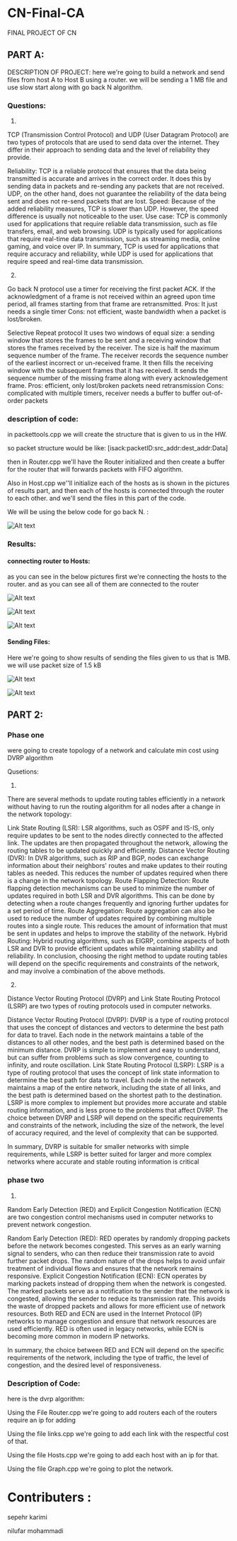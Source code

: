 # CN-Final-CA
FINAL PROJECT OF CN

## PART A: 

DESCRIPTION OF PROJECT:
here we're going to build a network and send files from host A to Host B using a router.
we will be sending a 1 MB file and use slow start along with go back N  algorithm.


### Questions:

1.


TCP (Transmission Control Protocol) and UDP (User Datagram Protocol) are two types of protocols that are used to send data over the internet. They differ in their approach to sending data and the level of reliability they provide.

Reliability: TCP is a reliable protocol that ensures that the data being transmitted is accurate and arrives in the correct order. It does this by sending data in packets and re-sending any packets that are not received. UDP, on the other hand, does not guarantee the reliability of the data being sent and does not re-send packets that are lost.
Speed: Because of the added reliability measures, TCP is slower than UDP. However, the speed difference is usually not noticeable to the user.
Use case: TCP is commonly used for applications that require reliable data transmission, such as file transfers, email, and web browsing. UDP is typically used for applications that require real-time data transmission, such as streaming media, online gaming, and voice over IP.
In summary, TCP is used for applications that require accuracy and reliability, while UDP is used for applications that require speed and real-time data transmission.


2.

Go back N protocol use a timer for receiving the first packet ACK. If the acknowledgment of a
frame is not received within an agreed upon time period, all frames starting from that frame are
retransmitted.
Pros: It just needs a single timer
Cons: not efficient, waste bandwidth when a packet is lost/broken.

Selective Repeat protocol It uses two windows of equal size: a sending window that stores
the frames to be sent and a receiving window that stores the frames received by the receiver.
The size is half the maximum sequence number of the frame. The receiver records the
sequence number of the earliest incorrect or un-received frame. It then fills the receiving window
with the subsequent frames that it has received. It sends the sequence number of the missing
frame along with every acknowledgement frame.
Pros: efficient, only lost/broken packets need retransmission
Cons: complicated with multiple timers, receiver needs a buffer to buffer out-of-order packets


### description of code:

in packettools.cpp we will create the structure that is given to us in the HW.

so packet structure would be like:
[isack:packetID:src_addr:dest_addr:Data]

then in Router.cpp we'll have the Router initialized and then create a buffer for the router that will forwards packets with FIFO algorithm.

Also in Host.cpp we''ll initialize each of the hosts as is shown in the pictures of results part, and then each of the hosts is connected through the router to each other. and we'll send the files in this part of the code.

We will be using the below code for go back N.
: 

![Alt text](gbn.jpg?raw=true "Optional Title")

### Results:

#### connecting router to Hosts:

as you can see in the below pictures first we're connecting the hosts to the router.
and as you can see all of them are connected to the router

![Alt text](1.1.jpg?raw=true "Optional Title")


![Alt text](1.2.jpg?raw=true "Optional Title")


![Alt text](1.3.jpg?raw=true "Optional Title")


#### Sending Files:

Here we're going to show results of sending the files given to us that is 1MB. we will use packet size of 1.5 kB

![Alt text](2.1.jpg?raw=true "Optional Title")

![Alt text](2.2.jpg?raw=true "Optional Title")


## PART 2:
### Phase one
were going to create topology of a network and calculate min cost using DVRP algorithm


Qusetions:

1.

There are several methods to update routing tables efficiently in a network without having to run the routing algorithm for all nodes after a change in the network topology:

Link State Routing (LSR): LSR algorithms, such as OSPF and IS-IS, only require updates to be sent to the nodes directly connected to the affected link. The updates are then propagated throughout the network, allowing the routing tables to be updated quickly and efficiently.
Distance Vector Routing (DVR): In DVR algorithms, such as RIP and BGP, nodes can exchange information about their neighbors' routes and make updates to their routing tables as needed. This reduces the number of updates required when there is a change in the network topology.
Route Flapping Detection: Route flapping detection mechanisms can be used to minimize the number of updates required in both LSR and DVR algorithms. This can be done by detecting when a route changes frequently and ignoring further updates for a set period of time.
Route Aggregation: Route aggregation can also be used to reduce the number of updates required by combining multiple routes into a single route. This reduces the amount of information that must be sent in updates and helps to improve the stability of the network.
Hybrid Routing: Hybrid routing algorithms, such as EIGRP, combine aspects of both LSR and DVR to provide efficient updates while maintaining stability and reliability.
In conclusion, choosing the right method to update routing tables will depend on the specific requirements and constraints of the network, and may involve a combination of the above methods.

2.

Distance Vector Routing Protocol (DVRP) and Link State Routing Protocol (LSRP) are two types of routing protocols used in computer networks.

Distance Vector Routing Protocol (DVRP): DVRP is a type of routing protocol that uses the concept of distances and vectors to determine the best path for data to travel. Each node in the network maintains a table of the distances to all other nodes, and the best path is determined based on the minimum distance. DVRP is simple to implement and easy to understand, but can suffer from problems such as slow convergence, counting to infinity, and route oscillation.
Link State Routing Protocol (LSRP): LSRP is a type of routing protocol that uses the concept of link state information to determine the best path for data to travel. Each node in the network maintains a map of the entire network, including the state of all links, and the best path is determined based on the shortest path to the destination. LSRP is more complex to implement but provides more accurate and stable routing information, and is less prone to the problems that affect DVRP.
The choice between DVRP and LSRP will depend on the specific requirements and constraints of the network, including the size of the network, the level of accuracy required, and the level of complexity that can be supported.

In summary, DVRP is suitable for smaller networks with simple requirements, while LSRP is better suited for larger and more complex networks where accurate and stable routing information is critical


### phase two

1.

Random Early Detection (RED) and Explicit Congestion Notification (ECN) are two congestion control mechanisms used in computer networks to prevent network congestion.

Random Early Detection (RED): RED operates by randomly dropping packets before the network becomes congested. This serves as an early warning signal to senders, who can then reduce their transmission rate to avoid further packet drops. The random nature of the drops helps to avoid unfair treatment of individual flows and ensures that the network remains responsive.
Explicit Congestion Notification (ECN): ECN operates by marking packets instead of dropping them when the network is congested. The marked packets serve as a notification to the sender that the network is congested, allowing the sender to reduce its transmission rate. This avoids the waste of dropped packets and allows for more efficient use of network resources.
Both RED and ECN are used in the Internet Protocol (IP) networks to manage congestion and ensure that network resources are used efficiently. RED is often used in legacy networks, while ECN is becoming more common in modern IP networks.

In summary, the choice between RED and ECN will depend on the specific requirements of the network, including the type of traffic, the level of congestion, and the desired level of responsiveness.


### Description of Code:

here is the dvrp algorithm:

Using the File Router.cpp we're going to add routers
each of the routers require an ip for adding 

Using the file links.cpp we're going to add each link with the respectful cost of that.

Using the file Hosts.cpp we're going to add each host with an ip for that.

Using the file Graph.cpp we're going to plot the network.


# Contributers :

sepehr karimi

nilufar mohammadi
